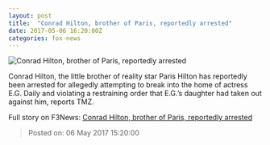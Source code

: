 ```yaml
---
layout: post
title:  "Conrad Hilton, brother of Paris, reportedly arrested"
date: 2017-05-06 16:20:00Z
categories: fox-news
---
```


![Conrad Hilton, brother of Paris, reportedly arrested](http://a57.foxnews.com/images.foxnews.com/content/fox-news/entertainment/2017/05/06/conrad-hilton-brother-paris-reportedly-arrested/_jcr_content/par/featured-media/media-0.img.jpg/0/0/1494088052203.jpg?ve=1)

Conrad Hilton, the little brother of reality star Paris Hilton has reportedly been arrested for allegedly attempting to break into the home of actress E.G. Daily and violating a restraining order that E.G.’s daughter had taken out against him, reports TMZ.


Full story on F3News: [Conrad Hilton, brother of Paris, reportedly arrested](http://www.f3nws.com/n/rnYqxG)

> Posted on: 06 May 2017 15:20:00
